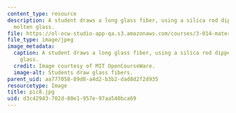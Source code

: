 ```yaml
---
content_type: resource
description: A student draws a long glass fiber, using a silica rod dipped in the
  molten glass.
file: https://ol-ocw-studio-app-qa.s3.amazonaws.com/courses/3-014-materials-laboratory-fall-2006/d3c42943702d80e1957e97aa540bca69_pic8.jpg
file_type: image/jpeg
image_metadata:
  caption: A student draws a long glass fiber, using a silica rod dipped in the molten
    glass.
  credit: Image courtesy of MIT OpenCourseWare.
  image-alt: Students draw glass fibers.
parent_uid: aa777058-89d8-a4d2-b3b2-dad8d2f2d935
resourcetype: Image
title: pic8.jpg
uid: d3c42943-702d-80e1-957e-97aa540bca69
---
```

